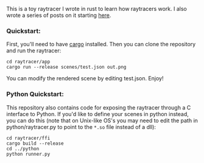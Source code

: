 This is a toy raytracer I wrote in rust to learn how raytracers work. I also
wrote a series of posts on it starting
[here](https://bheisler.github.io/post/writing-raytracer-in-rust-part-1/).

### Quickstart:

First, you'll need to have [cargo](https://rustup.rs/) installed. Then you can
clone the repository and run the raytracer:

    cd raytracer/app
    cargo run --release scenes/test.json out.png

You can modify the rendered scene by editing test.json. Enjoy!

### Python Quickstart:

This repository also contains code for exposing the raytracer through a C
interface to Python. If you'd like to define your scenes in python instead,
you can do this (note that on Unix-like OS's you may need to edit the path
in python/raytracer.py to point to the `*.so` file instead of a dll):

    cd raytracer/ffi
    cargo build --release
    cd ../python
    python runner.py
